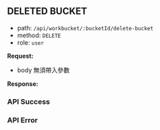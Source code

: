 ## DELETED BUCKET

- path: `/api/workbucket/:bucketId/delete-bucket`
- method: `DELETE`
- role: `user`

**Request:**

- body 無須帶入參數

**Response:**

### API Success

### API Error
